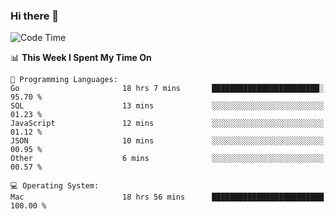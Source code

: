 ### Hi there 👋

<!--
**CrazyCollin/crazycollin** is a ✨ _special_ ✨ repository because its `README.md` (this file) appears on your GitHub profile.

Here are some ideas to get you started:

- 🔭 I’m currently working on ...
- 🌱 I’m currently learning ...
- 👯 I’m looking to collaborate on ...
- 🤔 I’m looking for help with ...
- 💬 Ask me about ...
- 📫 How to reach me: ...
- 😄 Pronouns: ...
- ⚡ Fun fact: ...
-->

<!--START_SECTION:waka-->
![Code Time](http://img.shields.io/badge/Code%20Time-2%2C583%20hrs%2016%20mins-blue)

📊 **This Week I Spent My Time On** 

```text
💬 Programming Languages: 
Go                       18 hrs 7 mins       ████████████████████████░   95.70 % 
SQL                      13 mins             ░░░░░░░░░░░░░░░░░░░░░░░░░   01.23 % 
JavaScript               12 mins             ░░░░░░░░░░░░░░░░░░░░░░░░░   01.12 % 
JSON                     10 mins             ░░░░░░░░░░░░░░░░░░░░░░░░░   00.95 % 
Other                    6 mins              ░░░░░░░░░░░░░░░░░░░░░░░░░   00.57 % 

💻 Operating System: 
Mac                      18 hrs 56 mins      █████████████████████████   100.00 % 
```


<!--END_SECTION:waka-->
